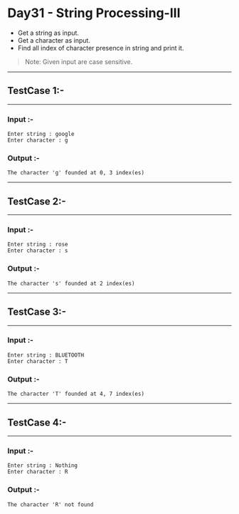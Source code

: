 # Day31 - String Processing-III

- Get a string as input.  
- Get a character as input.  
- Find all index of character presence in string and print it.
> Note: Given input are case sensitive.

---
## TestCase 1:-
---
### Input :-
```
Enter string : google
Enter character : g
```
### Output :-
```
The character 'g' founded at 0, 3 index(es) 
```
---
## TestCase 2:-
---
### Input :-
```
Enter string : rose
Enter character : s
```
### Output :-
```
The character 's' founded at 2 index(es)    
```
---
## TestCase 3:-
---
### Input :-
```
Enter string : BLUETOOTH
Enter character : T
```
### Output :-
```
The character 'T' founded at 4, 7 index(es)
```
---
## TestCase 4:-
---
### Input :-
```
Enter string : Nothing
Enter character : R
```
### Output :-
```
The character 'R' not found
```